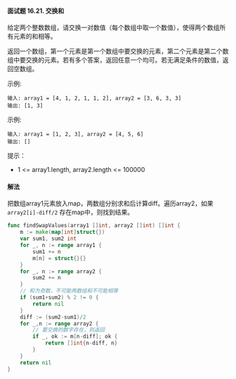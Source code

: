 #### 面试题 16.21. 交换和
给定两个整数数组，请交换一对数值（每个数组中取一个数值），使得两个数组所有元素的和相等。

返回一个数组，第一个元素是第一个数组中要交换的元素，第二个元素是第二个数组中要交换的元素。若有多个答案，返回任意一个均可。若无满足条件的数值，返回空数组。

示例:
```
输入: array1 = [4, 1, 2, 1, 1, 2], array2 = [3, 6, 3, 3]
输出: [1, 3]
```
示例:
```
输入: array1 = [1, 2, 3], array2 = [4, 5, 6]
输出: []
```
提示：
- 1 <= array1.length, array2.length <= 100000

#### 解法
把数组array1元素放入map，两数组分别求和后计算diff。遍历array2，如果``array2[i]-diff/2`` 存在map中，则找到结果。
```go
func findSwapValues(array1 []int, array2 []int) []int {
    m := make(map[int]struct{})
    var sum1, sum2 int
    for _, n := range array1 {
        sum1 += n
        m[n] = struct{}{}
    }
    for _, n := range array2 {
        sum2 += n
    }
    // 和为奇数，不可能两数组和不可能相等
    if (sum1+sum2) % 2 != 0 {
        return nil
    }
    diff := (sum2-sum1)/2
    for _,n := range array2 {
        // 要交换的数字存在，则返回
        if _, ok := m[n-diff]; ok {
            return []int{n-diff, n}
        }
    }
    return nil
}
```